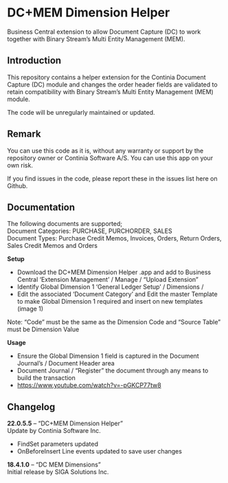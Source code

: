 # DC+MEM Dimension Helper
Business Central extension to allow Document Capture (DC) to work together with Binary Stream’s Multi Entity Management (MEM).
## Introduction ##
This repository contains a helper extension for the Continia Document Capture (DC) module and changes the order header fields are validated to retain compatibility with Binary Stream’s Multi Entity Management (MEM) module. 

The code will be unregularly maintained or updated.
## Remark ##
You can use this code as it is, without any warranty or support by the repository owner or Continia Software A/S. You can use this app on your own risk.

If you find issues in the code, please report these in the issues list here on Github.
## Documentation ##
The following documents are supported;<br>
Document Categories: PURCHASE, PURCHORDER, SALES<br>
Document Types: Purchase Credit Memos, Invoices, Orders, Return Orders, Sales Credit Memos and Orders

**Setup**
- Download the DC+MEM Dimension Helper .app and add to Business Central
‘Extension Management’ / Manage / “Upload Extension”
- Identify Global Dimension 1
‘General Ledger Setup’ / Dimensions / 
- Edit the associated ‘Document Category’ and Edit the master Template to make Global Dimension 1 required and insert on new templates (image 1)

Note: “Code” must be the same as the Dimension Code and “Source Table” must be Dimension Value

**Usage**
- Ensure the Global Dimension 1 field is captured in the Document Journal’s / Document Header area
- Document Journal / “Register” the document through any means to build the transaction
- https://www.youtube.com/watch?v=-pGKCP77tw8

## Changelog ##
**22.0.5.5** – “DC+MEM Dimension Helper”<br>
Update by Continia Software Inc. 
- FindSet parameters updated
- OnBeforeInsert Line events updated to save user changes

**18.4.1.0** – “DC MEM Dimensions”<br>
Initial release by SIGA Solutions Inc. 
